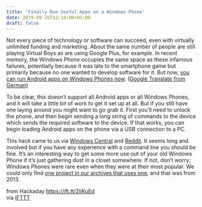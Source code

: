 ```yaml
---
title: 'Finally Run Useful Apps on a Windows Phone'
date: 2019-09-26T12:14:00+01:00
draft: false
---
```


Not every piece of technology or software can succeed, even with virtually unlimited funding and marketing. About the same number of people are still playing Virtual Boys as are using Google Plus, for example. In recent memory, the Windows Phone occupies the same space as these infamous failures, potentially because it was late to the smartphone game but primarily because no one wanted to develop software for it. But now, [you can run Android apps on Windows Phones now](https://windowsunited.de/so-koennt-ihr-jede-beliebige-android-app-auf-eurem-windows-phone-nutzen/). ([Google Translate from German](https://translate.google.com/translate?sl=auto&tl=en&u=https%3A%2F%2Fwindowsunited.de%2Fso-koennt-ihr-jede-beliebige-android-app-auf-eurem-windows-phone-nutzen%2F))

To be clear, this doesn’t support all Android apps or all Windows Phones, and it will take a little bit of work to get it set up at all. But if you still have one laying around you might want to go grab it. First you’ll need to unlock the phone, and then begin sending a long string of commands to the device which sends the required software to the device. If that works, you can begin loading Android apps on the phone via a USB connection to a PC.

This hack came to us via [Windows Central](https://www.windowscentral.com/android-apps-can-now-run-your-old-windows-phone-some-tinkering-and-caveats?amp) and [Reddit](https://www.reddit.com/r/Android/comments/d7optt/android_apps_can_now_run_on_your_old_windows/). It seems long and involved but if you have any experience with a command line you should be fine. It’s an interesting way to get some more use out of your old Windows Phone if it’s just gathering dust in a closet somewhere. If not, don’t worry; Windows Phones were rare even when they were at their most popular. We could only find [one project in our archives that uses one](https://hackaday.com/2013/02/22/smartphone-controlled-labyrinth/), and that was from 2013.

  
  
from Hackaday https://ift.tt/2liKuEd  
via [IFTTT](https://ifttt.com/?ref=da&site=blogger)